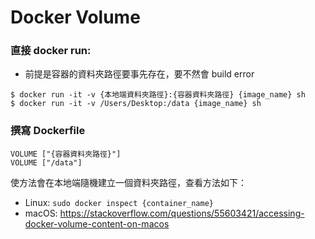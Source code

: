 # Docker Volume

### 直接 docker run:
* 前提是容器的資料夾路徑要事先存在，要不然會 build error
```
$ docker run -it -v {本地端資料夾路徑}:{容器資料夾路徑} {image_name} sh
$ docker run -it -v /Users/Desktop:/data {image_name} sh
```

### 撰寫 Dockerfile
```
VOLUME ["{容器資料夾路徑}"]
VOLUME ["/data"]
```
使方法會在本地端隨機建立一個資料夾路徑，查看方法如下：
* Linux: `sudo docker inspect {container_name}`
* macOS: https://stackoverflow.com/questions/55603421/accessing-docker-volume-content-on-macos